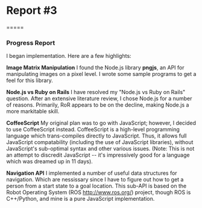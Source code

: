 # Report #3
=====

### **Progress Report**
I began implementation.  Here are a few highlights:

**Image Matrix Manipulation**
I found the Node.js library **pngjs**, an API for manipulating images on a
pixel level.  I wrote some sample programs to get a feel for this library.

**Node.js vs Ruby on Rails**
I have resolved my "Node.js vs Ruby on Rails" question.  After an extensive
literature review, I chose Node.js for a number of reasons.  Primarily, RoR
appears to be on the decline, making Node.js a more markitable skill.

**CoffeeScript**
My original plan was to go with JavaScript; however, I decided to use
CoffeeScript instead.  CoffeeScript is a high-level programming language which
trans-compiles directly to JavaScript.  Thus, it allows full JavaScript
compatability (including the use of JavaScript libraries), without JavaScript's
sub-optimal syntax and other various issues.  (Note: This is not an attempt to
discredit JavaScript -- it's impressively good for a language which was
dreamed up in 11 days).

**Navigation API**
I implemented a number of useful data structures for navigation.  Which are
nessissary since I have to figure out how to get a person from a start state
to a goal location.  This sub-API is based on the Robot Operating System (ROS
http://www.ros.org/) project, though ROS is C++/Python, and mine is a pure 
JavaScript implementation.
